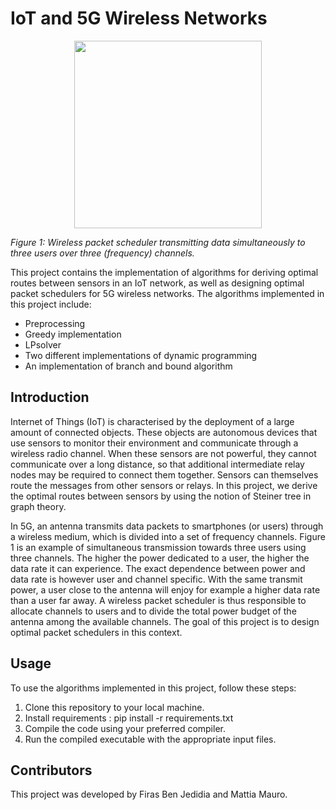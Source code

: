 # IoT and 5G Wireless Networks
<p align="center">
  <img src="https://user-images.githubusercontent.com/107106993/221849229-0d6acf73-28bc-41ce-9041-74e54fdbc75a.png" width="300">
  
  <em>Figure 1: Wireless packet scheduler transmitting data simultaneously to three users over three (frequency) channels.</em>
</p>



This project contains the implementation of algorithms for deriving optimal routes between sensors in an IoT network, as well as designing optimal packet schedulers for 5G wireless networks. The algorithms implemented in this project include:

- Preprocessing
- Greedy implementation
- LPsolver
- Two different implementations of dynamic programming
- An implementation of branch and bound algorithm

## Introduction


Internet of Things (IoT) is characterised by the deployment of a large amount of connected objects. These objects are autonomous devices that use sensors to monitor their environment and communicate through a wireless radio channel. When these sensors are not powerful, they cannot communicate over a long distance, so that additional intermediate relay nodes may be required to connect them together. Sensors can themselves route the messages from other sensors or relays. In this project, we derive the optimal routes between sensors by using the notion of Steiner tree in graph theory.

In 5G, an antenna transmits data packets to smartphones (or users) through a wireless medium, which is divided into a set of frequency channels. Figure 1 is an example of simultaneous transmission towards three users using three channels. The higher the power dedicated to a user, the higher the data rate it can experience. The exact dependence between power and data rate is however user and channel specific. With the same transmit power, a user close to the antenna will enjoy for example a higher data rate than a user far away. A wireless packet scheduler is thus responsible to allocate channels to users and to divide the total power budget of the antenna among the available channels. The goal of this project is to design optimal packet schedulers in this context.


## Usage

To use the algorithms implemented in this project, follow these steps:

1. Clone this repository to your local machine.
2. Install requirements : pip install -r requirements.txt
2. Compile the code using your preferred compiler.
3. Run the compiled executable with the appropriate input files.

## Contributors

This project was developed by Firas Ben Jedidia and Mattia Mauro.

